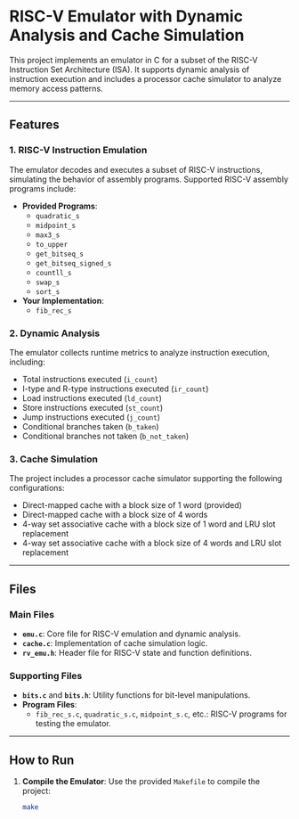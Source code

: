 # RISC-V Emulator with Dynamic Analysis and Cache Simulation

This project implements an emulator in C for a subset of the RISC-V Instruction Set Architecture (ISA). It supports dynamic analysis of instruction execution and includes a processor cache simulator to analyze memory access patterns.

---

## Features

### **1. RISC-V Instruction Emulation**
The emulator decodes and executes a subset of RISC-V instructions, simulating the behavior of assembly programs. Supported RISC-V assembly programs include:
- **Provided Programs**:
  - `quadratic_s`
  - `midpoint_s`
  - `max3_s`
  - `to_upper`
  - `get_bitseq_s`
  - `get_bitseq_signed_s`
  - `countll_s`
  - `swap_s`
  - `sort_s`
- **Your Implementation**:
  - `fib_rec_s`

### **2. Dynamic Analysis**
The emulator collects runtime metrics to analyze instruction execution, including:
- Total instructions executed (`i_count`)
- I-type and R-type instructions executed (`ir_count`)
- Load instructions executed (`ld_count`)
- Store instructions executed (`st_count`)
- Jump instructions executed (`j_count`)
- Conditional branches taken (`b_taken`)
- Conditional branches not taken (`b_not_taken`)

### **3. Cache Simulation**
The project includes a processor cache simulator supporting the following configurations:
- Direct-mapped cache with a block size of 1 word (provided)
- Direct-mapped cache with a block size of 4 words
- 4-way set associative cache with a block size of 1 word and LRU slot replacement
- 4-way set associative cache with a block size of 4 words and LRU slot replacement

---

## Files

### Main Files
- **`emu.c`**: Core file for RISC-V emulation and dynamic analysis.
- **`cache.c`**: Implementation of cache simulation logic.
- **`rv_emu.h`**: Header file for RISC-V state and function definitions.

### Supporting Files
- **`bits.c`** and **`bits.h`**: Utility functions for bit-level manipulations.
- **Program Files**:
  - `fib_rec_s.c`, `quadratic_s.c`, `midpoint_s.c`, etc.: RISC-V programs for testing the emulator.

---

## How to Run

1. **Compile the Emulator**:
   Use the provided `Makefile` to compile the project:
   ```bash
   make
